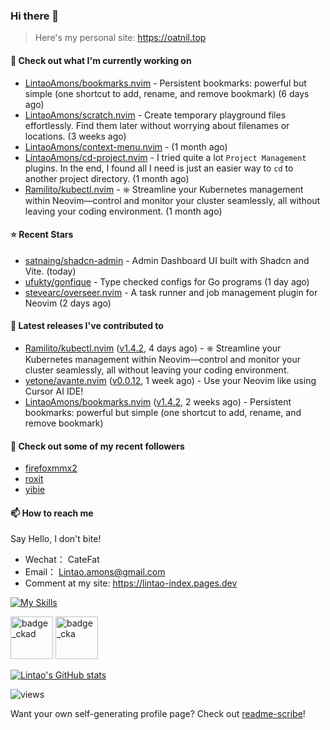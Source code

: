 ### Hi there 👋
> Here's my personal site: https://oatnil.top

#### 👷 Check out what I'm currently working on

- [LintaoAmons/bookmarks.nvim](https://github.com/LintaoAmons/bookmarks.nvim) - Persistent bookmarks: powerful but simple (one shortcut to add, rename, and remove bookmark) (6 days ago)
- [LintaoAmons/scratch.nvim](https://github.com/LintaoAmons/scratch.nvim) - Create temporary playground files effortlessly. Find them later without worrying about filenames or locations. (3 weeks ago)
- [LintaoAmons/context-menu.nvim](https://github.com/LintaoAmons/context-menu.nvim) -  (1 month ago)
- [LintaoAmons/cd-project.nvim](https://github.com/LintaoAmons/cd-project.nvim) - I tried quite a lot `Project Management` plugins. In the end, I found all I need is just an easier way to `cd` to another project directory. (1 month ago)
- [Ramilito/kubectl.nvim](https://github.com/Ramilito/kubectl.nvim) - ⎈ Streamline your Kubernetes management within Neovim—control and monitor your cluster seamlessly, all without leaving your coding environment. (1 month ago)

#### ⭐ Recent Stars

- [satnaing/shadcn-admin](https://github.com/satnaing/shadcn-admin) - Admin Dashboard UI built with Shadcn and Vite. (today)
- [ufukty/gonfique](https://github.com/ufukty/gonfique) - Type checked configs for Go programs (1 day ago)
- [stevearc/overseer.nvim](https://github.com/stevearc/overseer.nvim) - A task runner and job management plugin for Neovim (2 days ago)

#### 🔭 Latest releases I've contributed to

- [Ramilito/kubectl.nvim](https://github.com/Ramilito/kubectl.nvim) ([v1.4.2](https://github.com/Ramilito/kubectl.nvim/releases/tag/v1.4.2), 4 days ago) - ⎈ Streamline your Kubernetes management within Neovim—control and monitor your cluster seamlessly, all without leaving your coding environment.
- [yetone/avante.nvim](https://github.com/yetone/avante.nvim) ([v0.0.12](https://github.com/yetone/avante.nvim/releases/tag/v0.0.12), 1 week ago) - Use your Neovim like using Cursor AI IDE!
- [LintaoAmons/bookmarks.nvim](https://github.com/LintaoAmons/bookmarks.nvim) ([v1.4.2](https://github.com/LintaoAmons/bookmarks.nvim/releases/tag/v1.4.2), 2 weeks ago) - Persistent bookmarks: powerful but simple (one shortcut to add, rename, and remove bookmark)

#### 👯 Check out some of my recent followers

- [firefoxmmx2](https://github.com/firefoxmmx2)
- [roxit](https://github.com/roxit)
- [yibie](https://github.com/yibie)

#### 📫 How to reach me
Say Hello, I don't bite!

- Wechat： CateFat
- Email： Lintao.amons@gmail.com
- Comment at my site: https://lintao-index.pages.dev

[![My Skills](https://skillicons.dev/icons?i=java,kotlin,spring,vim,kubernetes,docker,aws,bash,python,lua,go,js,ts,react,html,css,jenkins,postgres,mysql,mongodb)](https://skillicons.dev)

<img alt='badge_ckad' src="https://user-images.githubusercontent.com/24785373/206426236-a78f59dc-e6dc-4b92-a0c4-4cd7ab8e3649.png" width="auto" height="68" /> <img alt='badge_cka' src="https://user-images.githubusercontent.com/24785373/206426229-d2f6d627-1f39-4054-ad91-6d65c00054d6.png" width="auto" height="68" />

[![Lintao's GitHub stats](https://github-readme-stats.vercel.app/api?username=LintaoAmons)](https://github.com/LintaoAmons/github-readme-stats) 

<img src="https://komarev.com/ghpvc/?username=LintaoAmons" alt="views" />

Want your own self-generating profile page? Check out [readme-scribe](https://github.com/muesli/readme-scribe)!



